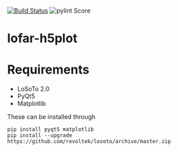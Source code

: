 [![Build Status](https://travis-ci.org/tikk3r/lofar-h5plot.svg?branch=master)](https://travis-ci.org/tikk3r/lofar-h5plot)
![pylint Score](https://mperlet.github.io/pybadge/badges/8.27.svg)

# lofar-h5plot

# Requirements
* LoSoTo 2.0
* PyQt5
* Matplotlib

These can be installed through

    pip install pyqt5 matplotlib
    pip install --upgrade https://github.com/revoltek/losoto/archive/master.zip
